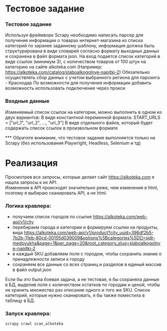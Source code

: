 # Тестовое задание 

### Тестовое задание 
Используя фреймворк Scrapy необходимо написать парсер для получения информации о товарах интернет-магазина из списка категорий по заранее заданному шаблону, информация должна быть структурирована в виде словарей согласно формату выходных данных и сохранена в файл формата json.
На вход подается список категорий в виде ссылок (минимум 3), с количеством товаров от 100 штук на категорию
на сайте alkoteka.com (Например: https://alkoteka.com/catalog/slaboalkogolnye-napitki-2)
Обязательно осуществлять сбор данных с учетом выбранного региона для парсинга - Краснодар
По возможности для получения информации добавить возможность использовать подключение через прокси
### Входные данные
Изменяемый список ссылок на категории, можно выполнить в одном из двух вариантов:
В виде константной переменной формата: START_URLS = ["url_1", "url_2", ..., "url_3"]
В виде отдельного файла, который будет содержать список ссылок в произвольном формате

*** Обратите внимание, что тестовое задание выполняется только на Scrapy (без использования  Playwright, Headless, Selenium и тд)


# Реализация

Просмотрев все запросы, которые делает сайт https://alkoteka.com я нашла запросы к их API.
<br>Изменения в API происходят значительно реже, чем изменения в html, поэтому я выбираю сканировать API, а не html.

### Логика кравлера:
- получаем список городов по ссылке https://alkoteka.com/web-api/v1/city
- перебираем города и категории и формируем ссылки на продукты, вида https://alkoteka.com/web-api/v1/product?city_uuid=396df2b5-7b2b-11eb-80cd-00155d039009&options%5Bcategories%5D[]=sidr-medovukha&page=1&per_page=20&root_category_slug=slaboalkogolnye-napitki-2
- в каждый SKU добавляем поля с городом, чтобы сохранить знание о принадлежности записи к городу
- сохраняем все данные со всех страниц и разделов в единый массив в файл output.json

Если бы это была боевая задача, а не тестовая, я бы сохраняла данные в БД, выделив поля c количеством остатков по городам и ценой, чтобы не хранить множество раз описание одного и того же SKU.
Список категорий, которые нужно сканировать, я бы также поместила в таблицу в БД.

### Запуск кравлера:
```
scrapy crawl scan_alkoteka
```
